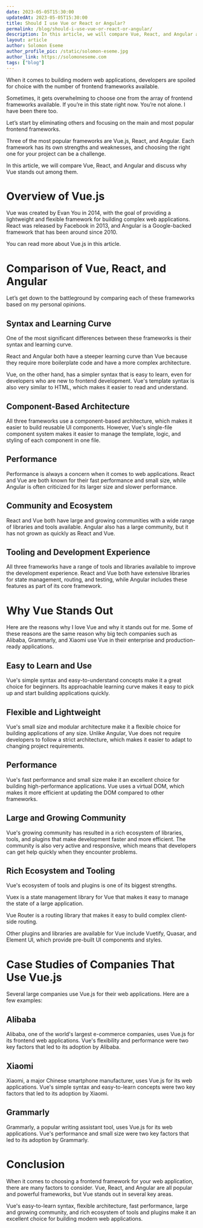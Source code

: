 ```yaml
---
date: 2023-05-05T15:30:00
updatedAt: 2023-05-05T15:30:00
title: Should I use Vue or React or Angular?
permalink: /blog/should-i-use-vue-or-react-or-angular/
description: In this article, we will compare Vue, React, and Angular and discuss why Vue stands out among them.
layout: article
author: Solomon Eseme
author_profile_pic: /static/solomon-eseme.jpg
author_link: https://solomoneseme.com
tags: ["blog"]
---
```


When it comes to building modern web applications, developers are spoiled for choice with the number of frontend frameworks available.

Sometimes, it gets overwhelming to choose one from the array of frontend frameworks available. If you’re in this state right now. You’re not alone. I have been there too.

Let’s start by eliminating others and focusing on the main and most popular frontend frameworks.

Three of the most popular frameworks are Vue.js, React, and Angular. Each framework has its own strengths and weaknesses, and choosing the right one for your project can be a challenge.

In this article, we will compare Vue, React, and Angular and discuss why Vue stands out among them.

# Overview of Vue.js

Vue was created by Evan You in 2014, with the goal of providing a lightweight and flexible framework for building complex web applications. React was released by Facebook in 2013, and Angular is a Google-backed framework that has been around since 2010.

You can read more about Vue.js in this article.

# Comparison of Vue, React, and Angular

Let’s get down to the battleground by comparing each of these frameworks based on my personal opinions.

## Syntax and Learning Curve

One of the most significant differences between these frameworks is their syntax and learning curve.

React and Angular both have a steeper learning curve than Vue because they require more boilerplate code and have a more complex architecture.

Vue, on the other hand, has a simpler syntax that is easy to learn, even for developers who are new to frontend development. Vue's template syntax is also very similar to HTML, which makes it easier to read and understand.

## Component-Based Architecture

All three frameworks use a component-based architecture, which makes it easier to build reusable UI components. However, Vue's single-file component system makes it easier to manage the template, logic, and styling of each component in one file.

## Performance

Performance is always a concern when it comes to web applications. React and Vue are both known for their fast performance and small size, while Angular is often criticized for its larger size and slower performance.

## Community and Ecosystem

React and Vue both have large and growing communities with a wide range of libraries and tools available. Angular also has a large community, but it has not grown as quickly as React and Vue.

## Tooling and Development Experience

All three frameworks have a range of tools and libraries available to improve the development experience. React and Vue both have extensive libraries for state management, routing, and testing, while Angular includes these features as part of its core framework.

# Why Vue Stands Out

Here are the reasons why I love Vue and why it stands out for me. Some of these reasons are the same reason why big tech companies such as Alibaba, Grammarly, and Xiaomi use Vue in their enterprise and production-ready applications.

## Easy to Learn and Use

Vue's simple syntax and easy-to-understand concepts make it a great choice for beginners. Its approachable learning curve makes it easy to pick up and start building applications quickly.

## Flexible and Lightweight

Vue's small size and modular architecture make it a flexible choice for building applications of any size. Unlike Angular, Vue does not require developers to follow a strict architecture, which makes it easier to adapt to changing project requirements.

## Performance

Vue's fast performance and small size make it an excellent choice for building high-performance applications. Vue uses a virtual DOM, which makes it more efficient at updating the DOM compared to other frameworks.

## Large and Growing Community

Vue's growing community has resulted in a rich ecosystem of libraries, tools, and plugins that make development faster and more efficient. The community is also very active and responsive, which means that developers can get help quickly when they encounter problems.

## Rich Ecosystem and Tooling

Vue's ecosystem of tools and plugins is one of its biggest strengths.

Vuex is a state management library for Vue that makes it easy to manage the state of a large application.

Vue Router is a routing library that makes it easy to build complex client-side routing.

Other plugins and libraries are available for Vue include Vuetify, Quasar, and Element UI, which provide pre-built UI components and styles.

# Case Studies of Companies That Use Vue.js

Several large companies use Vue.js for their web applications. Here are a few examples:

## Alibaba

Alibaba, one of the world's largest e-commerce companies, uses Vue.js for its frontend web applications. Vue's flexibility and performance were two key factors that led to its adoption by Alibaba.

## Xiaomi

Xiaomi, a major Chinese smartphone manufacturer, uses Vue.js for its web applications. Vue's simple syntax and easy-to-learn concepts were two key factors that led to its adoption by Xiaomi.

## Grammarly

Grammarly, a popular writing assistant tool, uses Vue.js for its web applications. Vue's performance and small size were two key factors that led to its adoption by Grammarly.

# Conclusion

When it comes to choosing a frontend framework for your web application, there are many factors to consider. Vue, React, and Angular are all popular and powerful frameworks, but Vue stands out in several key areas.

Vue's easy-to-learn syntax, flexible architecture, fast performance, large and growing community, and rich ecosystem of tools and plugins make it an excellent choice for building modern web applications.
